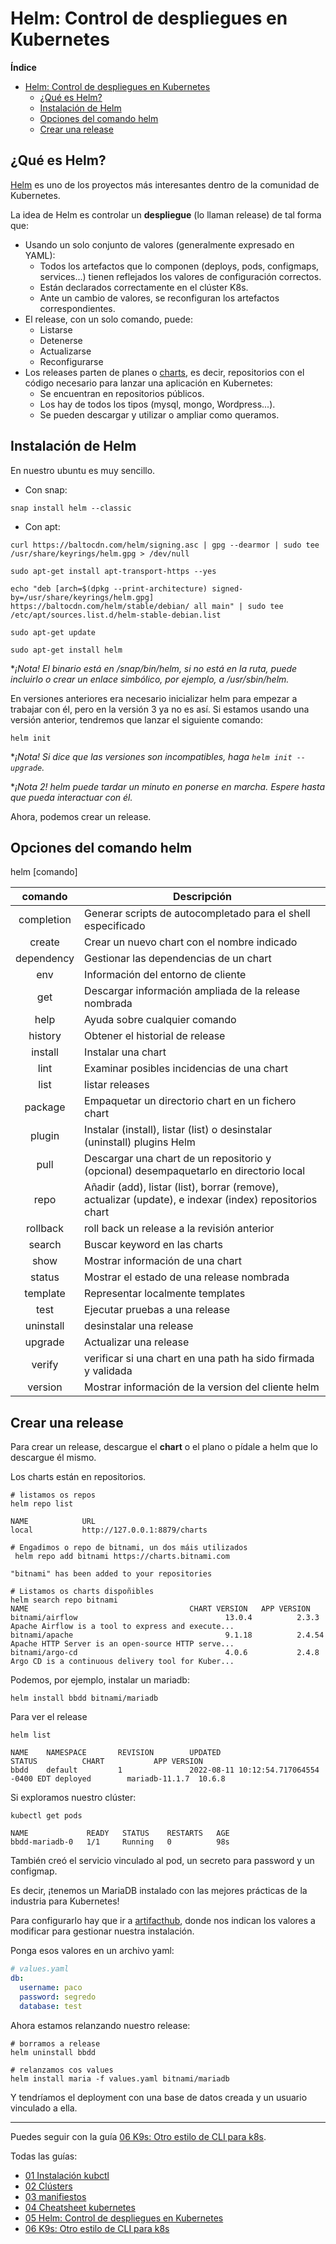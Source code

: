 # Helm: Control de despliegues en Kubernetes

**Índice**
- [Helm: Control de despliegues en Kubernetes](#helm-control-de-despliegues-en-kubernetes)
  - [¿Qué es Helm?](#qué-es-helm)
  - [Instalación de Helm](#instalación-de-helm)
  - [Opciones del comando helm](#opciones-del-comando-helm)
  - [Crear una release](#crear-una-release)

## ¿Qué es Helm?

[Helm](https://helm.sh/) es uno de los proyectos más interesantes dentro de la comunidad de Kubernetes.

La idea de Helm es controlar un **despliegue** (lo llaman release) de tal forma que:

- Usando un solo conjunto de valores (generalmente expresado en YAML):
  - Todos los artefactos que lo componen (deploys, pods, configmaps, services...) tienen reflejados los valores de configuración correctos.
  - Están declarados correctamente en el clúster K8s.
  - Ante un cambio de valores, se reconfiguran los artefactos correspondientes.
- El release, con un solo comando, puede:
  - Listarse
  - Detenerse
  - Actualizarse
  - Reconfigurarse
- Los releases parten de planes o [charts](https://github.com/helm/charts), es decir, repositorios con el código necesario para lanzar una aplicación en Kubernetes:
  - Se encuentran en repositorios públicos.
  - Los hay de todos los tipos (mysql, mongo, Wordpress...).
  - Se pueden descargar y utilizar o ampliar como queramos.

## Instalación de Helm

En nuestro ubuntu es muy sencillo. 

- Con snap:

```shell
snap install helm --classic
```

- Con apt:

```shell
curl https://baltocdn.com/helm/signing.asc | gpg --dearmor | sudo tee /usr/share/keyrings/helm.gpg > /dev/null

sudo apt-get install apt-transport-https --yes

echo "deb [arch=$(dpkg --print-architecture) signed-by=/usr/share/keyrings/helm.gpg] https://baltocdn.com/helm/stable/debian/ all main" | sudo tee /etc/apt/sources.list.d/helm-stable-debian.list

sudo apt-get update

sudo apt-get install helm
```

 **¡Nota! El binario está en /snap/bin/helm, si no está en la ruta, puede incluirlo o crear un enlace simbólico, por ejemplo, a /usr/sbin/helm.*

En versiones anteriores era necesario inicializar helm para empezar a trabajar con él, pero en la versión 3 ya no es así. Si estamos usando una versión anterior, tendremos que lanzar el siguiente comando:

```shell
helm init
```

**¡Nota! Si dice que las versiones son incompatibles, haga `helm init --upgrade`.*

**¡Nota 2! helm puede tardar un minuto en ponerse en marcha. Espere hasta que pueda interactuar con él.*

Ahora, podemos crear un release.

## Opciones del comando helm

  helm [comando]

  comando    | Descripción
  :---------:|---
  completion | Generar scripts de autocompletado para el shell especificado
  create     | Crear un nuevo chart con el nombre indicado
  dependency | Gestionar las dependencias de un chart
  env        | Información del entorno de cliente
  get        | Descargar información ampliada de la release nombrada
  help       | Ayuda sobre cualquier comando
  history    | Obtener el historial de release
  install    | Instalar una chart
  lint       | Examinar posibles incidencias de una chart
  list       | listar releases
  package    | Empaquetar un directorio chart en un fichero chart
  plugin     | Instalar (install), listar (list) o desinstalar (uninstall) plugins Helm
  pull       | Descargar una chart de un repositorio y (opcional) desempaquetarlo en directorio local
  repo       | Añadir (add), listar (list), borrar (remove), actualizar (update), e indexar (index) repositorios chart
  rollback   | roll back un release a la revisión anterior
  search     | Buscar keyword en las charts
  show       | Mostrar información de una chart
  status     | Mostrar el estado de una release nombrada
  template   | Representar localmente templates
  test       | Ejecutar pruebas a una release
  uninstall  | desinstalar una release
  upgrade    | Actualizar una release
  verify     | verificar si una chart en una path ha sido firmada y validada
  version    | Mostrar información de la version del cliente helm


## Crear una release

Para crear un release, descargue el **chart** o el plano o pídale a helm que lo descargue él mismo.

Los charts están en repositorios.

```shell
# listamos os repos
helm repo list

NAME            URL
local           http://127.0.0.1:8879/charts

# Engadimos o repo de bitnami, un dos máis utilizados
 helm repo add bitnami https://charts.bitnami.com

"bitnami" has been added to your repositories

# Listamos os charts dispoñibles
helm search repo bitnami
NAME                                    CHART VERSION   APP VERSION                     
bitnami/airflow                                 13.0.4          2.3.3           Apache Airflow is a tool to express and execute...
bitnami/apache                                  9.1.18          2.4.54          Apache HTTP Server is an open-source HTTP serve...
bitnami/argo-cd                                 4.0.6           2.4.8           Argo CD is a continuous delivery tool for Kuber...
```

Podemos, por ejemplo, instalar un mariadb:

```shell
helm install bbdd bitnami/mariadb
```
Para ver el release

```shell
helm list

NAME    NAMESPACE       REVISION        UPDATED                                 STATUS          CHART           APP VERSION
bbdd    default         1               2022-08-11 10:12:54.717064554 -0400 EDT deployed        mariadb-11.1.7  10.6.8      
```

Si exploramos nuestro clúster:

```shell
kubectl get pods

NAME             READY   STATUS    RESTARTS   AGE
bbdd-mariadb-0   1/1     Running   0          98s

```

También creó el servicio vinculado al pod, un secreto para password y un configmap.

Es decir, ¡tenemos un MariaDB instalado con las mejores prácticas de la industria para Kubernetes!

Para configurarlo hay que ir a [artifacthub](https://artifacthub.io/packages/helm/bitnami/mariadb), donde nos indican los valores a modificar para gestionar nuestra instalación.

Ponga esos valores en un archivo yaml:

```yaml
# values.yaml
db:
  username: paco
  password: segredo
  database: test
```

Ahora estamos relanzando nuestro release:

```shell
# borramos a release
helm uninstall bbdd

# relanzamos cos values
helm install maria -f values.yaml bitnami/mariadb
```

Y tendríamos el deployment con una base de datos creada y un usuario vinculado a ella.

---

Puedes seguir con la guía [06 K9s: Otro estilo de CLI para k8s](guias/06-k9s.md).

Todas las guías:

- [01 Instalación kubctl](guias/01-kubectl.md) 
- [02 Clústers](guias/02-clusters.md) 
- [03 manifiestos](guias/03-manifiestos.md) 
- [04 Cheatsheet kubernetes](guias/04-cheatsheet.md) 
- [05 Helm: Control de despliegues en Kubernetes](guias/05-helm.md) 
- [06 K9s: Otro estilo de CLI para k8s](guias/06-k9s.md)
